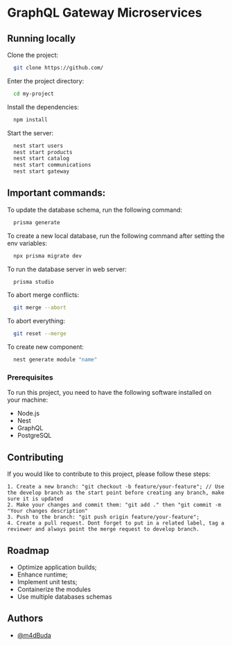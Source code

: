 # GraphQL Gateway Microservices

## Running locally

Clone the project:

```bash
  git clone https://github.com/
```

Enter the project directory:

```bash
  cd my-project
```

Install the dependencies:

```bash
  npm install
```

Start the server:

```bash
  nest start users
  nest start products
  nest start catalog
  nest start communications
  nest start gateway
```

## Important commands:

To update the database schema, run the following command:

```bash
  prisma generate
```

To create a new local database, run the following command after setting the env variables:

```bash
  npx prisma migrate dev
```

To run the database server in web server:

```bash
  prisma studio
```

To abort merge conflicts:

```bash
  git merge --abort
```

To abort everything:

```bash
  git reset --merge
```

To create new component:

```bash
  nest generate module "name"
```

### Prerequisites

To run this project, you need to have the following software installed on your machine:

- Node.js
- Nest
- GraphQL
- PostgreSQL

## Contributing

If you would like to contribute to this project, please follow these steps:

    1. Create a new branch: "git checkout -b feature/your-feature"; // Use the develop branch as the start point before creating any branch, make sure it is updated
    2. Make your changes and commit them: "git add ." then "git commit -m "Your changes description"
    3. Push to the branch: "git push origin feature/your-feature";
    4. Create a pull request. Dont forget to put in a related label, tag a reviewer and always point the merge request to develop branch.

## Roadmap

- Optimize application builds;
- Enhance runtime;
- Implement unit tests;
- Containerize the modules
- Use multiple databases schemas

## Authors

- [@m4dBuda](https://github.com/m4dBuda)
